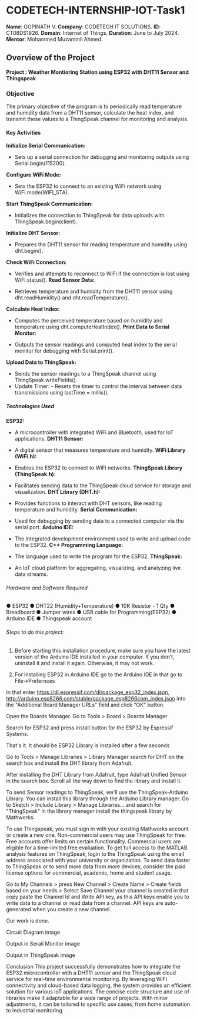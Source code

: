  # CODETECH-INTERNSHIP-IOT-Task1

**Name**: GOPINATH V.
**Company**: CODETECH IT SOLUTIONS.
**ID**: CT08DS1826.
**Domain**: Internet of Things.
**Duration**: June to July 2024.
**Mentor**: Mohammed Muzammil Ahmed.

## Overview of the Project
**Project : Weather Montioring Station using ESP32 with DHT11 Sensor and Thingspeak**
### Objective
The primary objective of the program is to periodically read temperature and humidity data from a DHT11 sensor, calculate the heat index, and transmit these values to a ThingSpeak channel for monitoring and analysis.

#### Key Activities
**Initialize Serial Communication:**

- Sets up a serial connection for debugging and monitoring outputs using Serial.begin(115200).

**Configure WiFi Mode:**

- Sets the ESP32 to connect to an existing WiFi network using WiFi.mode(WIFI_STA).

**Start ThingSpeak Communication:**

- Initializes the connection to ThingSpeak for data uploads with ThingSpeak.begin(client).

**Initialize DHT Sensor:**

- Prepares the DHT11 sensor for reading temperature and humidity using dht.begin().

**Check WiFi Connection:**

- Verifies and attempts to reconnect to WiFi if the connection is lost using WiFi.status().
**Read Sensor Data:**

- Retrieves temperature and humidity from the DHT11 sensor using dht.readHumidity() and dht.readTemperature().

**Calculate Heat Index:**

- Computes the perceived temperature based on humidity and temperature using dht.computeHeatIndex().
**Print Data to Serial Monitor:**

- Outputs the sensor readings and computed heat index to the serial monitor for debugging with Serial.print().

**Upload Data to ThingSpeak:**

- Sends the sensor readings to a ThingSpeak channel using ThingSpeak.writeFields().
- Update Timer: - Resets the timer to control the interval between data transmissions using lastTime = millis().

##### Technologies Used
**ESP32:**

- A microcontroller with integrated WiFi and Bluetooth, used for IoT applications.
**DHT11 Sensor:**

- A digital sensor that measures temperature and humidity.
**WiFi Library (WiFi.h):**

- Enables the ESP32 to connect to WiFi networks.
**ThingSpeak Library (ThingSpeak.h):**

- Facilitates sending data to the ThingSpeak cloud service for storage and visualization.
**DHT Library (DHT.h):**

- Provides functions to interact with DHT sensors, like reading temperature and humidity.
**Serial Communication:**

- Used for debugging by sending data to a connected computer via the serial port.
**Arduino IDE:**

- The integrated development environment used to write and upload code to the ESP32.
**C++ Programming Language:**

- The language used to write the program for the ESP32.
**ThingSpeak:**

- An IoT cloud platform for aggregating, visualizing, and analyzing live data streams.
###### Hardware and Software Required
● ESP32
● DHT22 (Humidity+Temperature)
● 10K Resistor - 1 Qty
● Breadboard
● Jumper wires
● USB cable for Programming(ESP32)
● Arduino IDE
● Thingspeak account

###### Steps to do this project:
1. Before starting this installation procedure, make sure you have the latest version of the Arduino IDE installed in your computer. If you don’t, uninstall it and install it again. Otherwise, it may not work.

2. For installing ESP32 in Arduino IDE go to the Arduino IDE in that go to File->Prefernces

In that enter https://dl.espressif.com/dl/package_esp32_index.json, http://arduino.esp8266.com/stable/package_esp8266com_index.json into the "Additional Board Manager URLs" field and click "OK" button.

Open the Boards Manager. Go to Tools > Board > Boards Manager

Search for ESP32 and press install button for the ESP32 by Espressif Systems.

That's it. It should be ESP32 Library is installed after a few seconds

Go to Tools > Manage Libraries > Library Manager search for DHT on the search box and install the DHT library from Adafruit.

After installing the DHT Library from Adafruit, type Adafruit Unified Sensor in the search box. Scroll all the way down to find the library and install it.

To send Sensor readings to ThingSpeak, we'll use the ThingSpeak-Arduino Library. You can install this library through the Arduino Library manager. Go to Sketch > Include Library > Manage Libraries... and search for "ThingSpeak" in the library manager install the thingspeak library by Mathworks.

To use Thingspeak, you must sign in with your existing Mathworks account or create a new one. Non-commercial users may use ThingSpeak for free. Free accounts offer limits on certain functionality. Commercial users are eligible for a time-limited free evaluation. To get full access to the MATLAB analysis features on ThingSpeak, login to the ThingSpeak using the email address associated with your university or organization. To send data faster to ThingSpeak or to send more data from more devices, consider the paid license options for commercial, academic, home and student usage.

Go to My Channels > press New Channel > Create Name > Create fields based on your needs > Select Save Channel your channel is created in that copy paste the Channel Id and Write API key, as this API keys enable you to write data to a channel or read data from a channel. API keys are auto-generated when you create a new channel.

Our work is done.

Circuit Diagram
image

Output in Serail Monitor
image

Output in ThingSpeak
image

Conclusion
This project successfully demonstrates how to integrate the ESP32 microcontroller with a DHT11 sensor and the ThingSpeak cloud service for real-time environmental monitoring. By leveraging WiFi connectivity and cloud-based data logging, the system provides an efficient solution for various IoT applications. The concise code structure and use of libraries make it adaptable for a wide range of projects. With minor adjustments, it can be tailored to specific use cases, from home automation to industrial monitoring.
